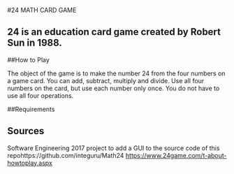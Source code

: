 #24 MATH CARD GAME

## 24 is an education card game created by Robert Sun in 1988.

##How to Play

The object of the game is to make the number 24 from the four numbers on a game card.
You can add, subtract, multiply and divide. Use all four numbers on the card, but use each number only once. You do not have to use all four operations. 

##Requirements

## Sources 
Software Engineering 2017 project to add a GUI to the source code of this repohttps://github.com/integuru/Math24
https://www.24game.com/t-about-howtoplay.aspx
